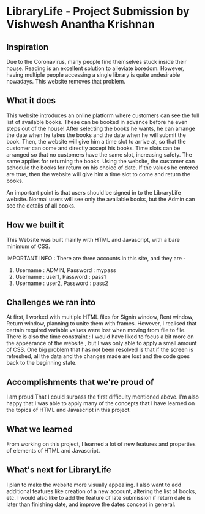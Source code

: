 # LibraryLife - Project Submission by Vishwesh Anantha Krishnan

## Inspiration
Due to the Coronavirus, many people find themselves stuck inside their house. Reading is an excellent solution to alleviate boredom. However, having multiple people accessing a single library is quite undesirable nowadays. This website removes that problem.
## What it does
This website introduces an online platform where customers can see the full list of available books. These can be booked in advance before he even steps out of the house! After selecting the books he wants, he can arrange the date when he takes the books and the date when he will submit the book. Then, the website will give him a time slot to arrive at, so that the customer can come and directly accept his books. Time slots can be arranged so that no customers have the same slot, increasing safety.
The same applies for returning the books. Using the website, the customer can schedule the books for return on his choice of date. If the values he entered are true, then the website will give him a time slot to come and return the books.

An important point is that users should be signed in to the LibraryLife website. Normal users will see only the available books, but the Admin can see the details of all books.

## How we built it
This Website was built mainly with HTML and Javascript, with a bare minimum of CSS.

IMPORTANT INFO : There are three accounts in this site, and they are - 
1. Username : ADMIN, Password : mypass
2. Username : user1, Password : pass1
3. Username : user2, Password : pass2

## Challenges we ran into
At first, I worked with multiple HTML files for Signin window, Rent window, Return window, planning to unite them with frames. However, I realised that certain required variable values were lost when moving from file to file. There is also the time constraint : I would have liked to focus a bit more on the appearance of the website , but I was only able to apply a small amount of CSS. One big problem that has not been resolved is that if the screen is refreshed, all the data and the changes made are lost and the code goes back to the beginning state.

## Accomplishments that we're proud of
I am proud That I could surpass the first difficulty mentioned above. I'm also happy that I was able to apply many of the concepts that I have learned on the topics of HTML and Javascript in this project.

## What we learned
From working on this project, I learned a lot of new features and properties of elements of HTML and Javascript. 

## What's next for LibraryLife
I plan to make the website more visually appealing. I also want to add additional features like creation of a new account, altering the list of books, etc. I would also like to add the feature of late submission if return date is later than finishing date, and improve the dates concept in general.
